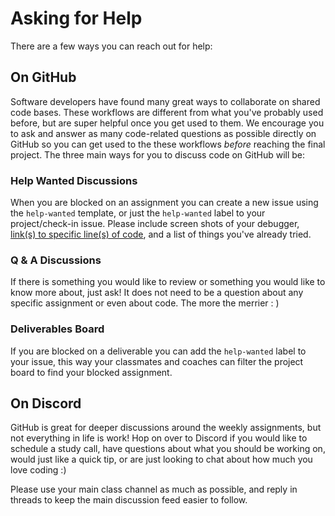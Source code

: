 # Asking for Help

There are a few ways you can reach out for help:

## On GitHub

Software developers have found many great ways to collaborate on shared code
bases. These workflows are different from what you've probably used before, but
are super helpful once you get used to them. We encourage you to ask and answer
as many code-related questions as possible directly on GitHub so you can get
used to the these workflows _before_ reaching the final project. The three main
ways for you to discuss code on GitHub will be:

### Help Wanted Discussions

When you are blocked on an assignment you can create a new issue using the
`help-wanted` template, or just the `help-wanted` label to your project/check-in
issue. Please include screen shots of your debugger,
[link(s) to specific line(s) of code](https://help.github.com/en/github/managing-your-work-on-github/creating-a-permanent-link-to-a-code-snippet),
and a list of things you've already tried.

### Q & A Discussions

If there is something you would like to review or something you would like to
know more about, just ask! It does not need to be a question about any specific
assignment or even about code. The more the merrier : )

### Deliverables Board

If you are blocked on a deliverable you can add the `help-wanted` label to your
issue, this way your classmates and coaches can filter the project board to find
your blocked assignment.

## On Discord

GitHub is great for deeper discussions around the weekly assignments, but not
everything in life is work! Hop on over to Discord if you would like to schedule
a study call, have questions about what you should be working on, would just
like a quick tip, or are just looking to chat about how much you love coding :)

Please use your main class channel as much as possible, and reply in threads to
keep the main discussion feed easier to follow.
